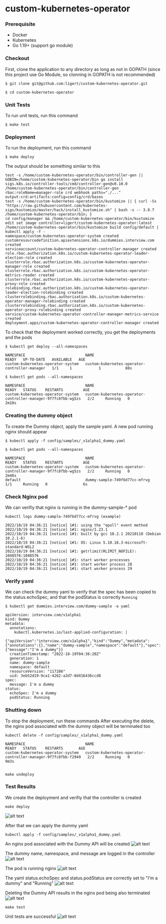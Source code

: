 # custom-kubernetes-operator


### Prerequisite

- Docker
- Kubernetes
- Go 1.19+ (support go module)

### Checkout

First, clone the application to any directory as long as not in GOPATH (since this project use Go Module, so clonning in GOPATH is not recommended)

```
$ git clone git@github.com:ligert/custom-kubernetes-operator.git 

$ cd custom-kubernetes-operator
```

### Unit Tests
To run unit tests, run this command
```
$ make test
```

### Deployment

To run the deployment, run this command

```
$ make deploy
```

The output should be something similar to this
```
test -s /home/custom-kubernetes-operator/bin/controller-gen || GOBIN=/home/custom-kubernetes-operator/bin go install sigs.k8s.io/controller-tools/cmd/controller-gen@v0.10.0
/home/custom-kubernetes-operator/bin/controller-gen rbac:roleName=manager-role crd webhook paths="./..." output:crd:artifacts:config=config/crd/bases
test -s /home/custom-kubernetes-operator/bin/kustomize || { curl -Ss "https://raw.githubusercontent.com/kubernetes-sigs/kustomize/master/hack/install_kustomize.sh" | bash -s -- 3.8.7 /home/custom-kubernetes-operator/bin; }
cd config/manager && /home/custom-kubernetes-operator/bin/kustomize edit set image controller=ligert/custom-kubernetes-operator:latest
/home/custom-kubernetes-operator/bin/kustomize build config/default | kubectl apply -f -
namespace/custom-kubernetes-operator-system created
customresourcedefinition.apiextensions.k8s.io/dummies.interview.com created
serviceaccount/custom-kubernetes-operator-controller-manager created
role.rbac.authorization.k8s.io/custom-kubernetes-operator-leader-election-role created
clusterrole.rbac.authorization.k8s.io/custom-kubernetes-operator-manager-role created
clusterrole.rbac.authorization.k8s.io/custom-kubernetes-operator-metrics-reader created
clusterrole.rbac.authorization.k8s.io/custom-kubernetes-operator-proxy-role created
rolebinding.rbac.authorization.k8s.io/custom-kubernetes-operator-leader-election-rolebinding created
clusterrolebinding.rbac.authorization.k8s.io/custom-kubernetes-operator-manager-rolebinding created
clusterrolebinding.rbac.authorization.k8s.io/custom-kubernetes-operator-proxy-rolebinding created
service/custom-kubernetes-operator-controller-manager-metrics-service created
deployment.apps/custom-kubernetes-operator-controller-manager created
```

To check that the deployment worked correctly, you get the deployments and the pods
```
$ kubectl get deploy --all-namespaces

NAMESPACE                           NAME                                            READY   UP-TO-DATE   AVAILABLE   AGE
custom-kubernetes-operator-system   custom-kubernetes-operator-controller-manager   1/1     1            1           88s

$ kubectl get pods --all-namespaces

NAMESPACE                           NAME                                                            READY   STATUS    RESTARTS         AGE
custom-kubernetes-operator-system   custom-kubernetes-operator-controller-manager-9f7fc8fbb-wg5zs   2/2     Running   0                2m10s

```

### Creating the dummy object

To create the Dummy object, apply the sample yaml. A new pod running nginx should appear
```
$ kubectl apply -f config/samples/_v1alpha1_dummy.yaml 

$ kubectl get pods --all-namespaces

NAMESPACE                           NAME                                                            READY   STATUS    RESTARTS         AGE
custom-kubernetes-operator-system   custom-kubernetes-operator-controller-manager-9f7fc8fbb-wg5zs   2/2     Running   0                2m46s
default                             dummy-sample-749f6d77cc-mfrvg                                   1/1     Running   0                6s
```

### Check Nginx pod

We can verifiy that nginx is running in the dummy-sample-* pod
```
kubectl logs dummy-sample-749f6d77cc-mfrvg (example)

2022/10/19 04:36:21 [notice] 1#1: using the "epoll" event method
2022/10/19 04:36:21 [notice] 1#1: nginx/1.23.1
2022/10/19 04:36:21 [notice] 1#1: built by gcc 10.2.1 20210110 (Debian 10.2.1-6) 
2022/10/19 04:36:21 [notice] 1#1: OS: Linux 5.10.16.3-microsoft-standard-WSL2
2022/10/19 04:36:21 [notice] 1#1: getrlimit(RLIMIT_NOFILE): 1048576:1048576
2022/10/19 04:36:21 [notice] 1#1: start worker processes
2022/10/19 04:36:21 [notice] 1#1: start worker process 28
2022/10/19 04:36:21 [notice] 1#1: start worker process 29
```

### Verify yaml

We can check the dummy yaml to verify that the spec has been copied to the status.echoSpec, and that the podStatus is correctly `Running`
```
$ kubectl get dummies.interview.com/dummy-sample -o yaml

apiVersion: interview.com/v1alpha1
kind: Dummy
metadata:
  annotations:
    kubectl.kubernetes.io/last-applied-configuration: |
      {"apiVersion":"interview.com/v1alpha1","kind":"Dummy","metadata":{"annotations":{},"name":"dummy-sample","namespace":"default"},"spec":{"message":"I'm a dummy"}}
  creationTimestamp: "2022-10-19T04:36:20Z"
  generation: 1
  name: dummy-sample
  namespace: default
  resourceVersion: "117286"
  uid: 3eb52d19-9ca1-4262-a3d7-0d416436ccd8
spec:
  message: I'm a dummy
status:
  echoSpec: I'm a dummy
  podStatus: Running
```


### Shutting down
To stop the deployment, run these commands
After executing the delete, the nginx pod associated with the dummy object will be terminated too
``` 
kubectl delete -f config/samples/_v1alpha1_dummy.yaml

NAMESPACE                           NAME                                                            READY   STATUS    RESTARTS       AGE
custom-kubernetes-operator-system   custom-kubernetes-operator-controller-manager-9f7fc8fbb-f2949   2/2     Running   0              9m3s


make undeploy
```



### Test Results

We create the deployment and verifiy that the controller is created
```
make deploy
```
![alt text](https://github.com/ligertsicat/custom-kubernetes-operator/blob/master/screenshot1.PNG?raw=true)

After that we can apply the dummy yaml
```
kubectl apply -f config/samples/_v1alpha1_dummy.yaml 
```
An nginx pod associated with the Dummy API will be created
![alt text](https://github.com/ligertsicat/custom-kubernetes-operator/blob/master/screenshot2.PNG?raw=true)

The dummy name, namespace, and message are logged in the controller
![alt text](https://github.com/ligertsicat/custom-kubernetes-operator/blob/master/screenshot3.PNG?raw=true)

The pod is running nginx
![alt text](https://github.com/ligertsicat/custom-kubernetes-operator/blob/master/screenshot4.PNG?raw=true)

The yaml status.echoSpec and status.podStatus are correctly set to "I'm a dummy" and "Running"
![alt text](https://github.com/ligertsicat/custom-kubernetes-operator/blob/master/screenshot5.PNG?raw=true)

Deleting the Dummy API results in the nginx pod being also terminated
![alt text](https://github.com/ligertsicat/custom-kubernetes-operator/blob/master/screenshot6.PNG?raw=true)

```
make test
```
Unit tests are successful
![alt text](https://github.com/ligertsicat/custom-kubernetes-operator/blob/master/screenshot6.PNG?raw=true)

